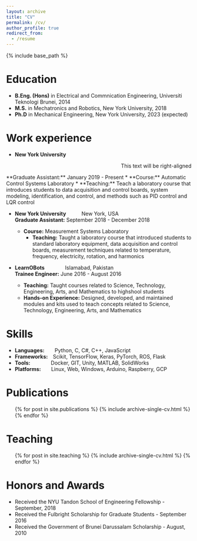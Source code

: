 ```yaml
---
layout: archive
title: "CV"
permalink: /cv/
author_profile: true
redirect_from:
  - /resume
---
```


{% include base_path %}

Education
======
* **B.Eng. (Hons)** in Electrical and Commnication Engineering, Universiti Teknologi Brunei, 2014
* **M.S.** in Mechatronics and Robotics, New York University, 2018
* **Ph.D** in Mechanical Engineering, New York University, 2023 (expected)

Work experience
======
* **New York University**
<center>
  <p align="right">This text will be right-aligned</p>
</center>  
**Graduate Assistant:** January 2019 - Present
  * **Course:** Automatic Control Systems Laboratory
    * **Teaching:** Teach a laboratory course that introduces students to data acquisition and control boards, system modeling, identification, and control, and methods such as PID control and LQR control

* **New York University**&emsp;&emsp;&emsp;New York, USA  
**Graduate Assistant:** September 2018 - December 2018
  * **Course:** Measurement Systems Laboratory
    * **Teaching:** Taught a laboratory course that introduced students to standard laboratory equipment, data acquisition and control boards, measurement techniques related to temperature, frequency, electricity, rotation, and harmonics

* **LearnOBots**&emsp;&emsp;&emsp;&emsp;Islamabad, Pakistan  
**Trainee Engineer:** June 2016 - August 2016
  * **Teaching:** Taught courses related to Science, Technology, Engineering, Arts, and Mathematics to highshool students
  * **Hands-on Experience:** Designed, developed, and maintained modules and kits used to teach concepts related to Science, Technology, Engineering, Arts, and Mathematics
  
Skills
======
* **Languages:**&emsp;&emsp;Python, C, C#, C++, JavaScript
* **Frameworks:**&emsp;Scikit, TensorFlow, Keras, PyTorch, ROS, Flask
* **Tools:**&emsp;&emsp;&emsp;&emsp;Docker, GIT, Unity, MATLAB, SolidWorks
* **Platforms:**&emsp;&emsp;Linux, Web, Windows, Arduino, Raspberry, GCP

Publications
======
  <ul>{% for post in site.publications %}
    {% include archive-single-cv.html %}
  {% endfor %}</ul>
  
<!-- Talks
======
  <ul>{% for post in site.talks %}
    {% include archive-single-talk-cv.html %}
  {% endfor %}</ul> -->
  
Teaching
======
  <ul>{% for post in site.teaching %}
    {% include archive-single-cv.html %}
  {% endfor %}</ul>

Honors and Awards
======
* Received the NYU Tandon School of Engineering Fellowship - September, 2018
* Received the Fulbright Scholarship for Graduate Students - September 2016
* Received the Government of Brunei Darussalam Scholarship - August, 2010

<!-- Service and leadership
======
* Currently signed in to 43 different slack teams -->
